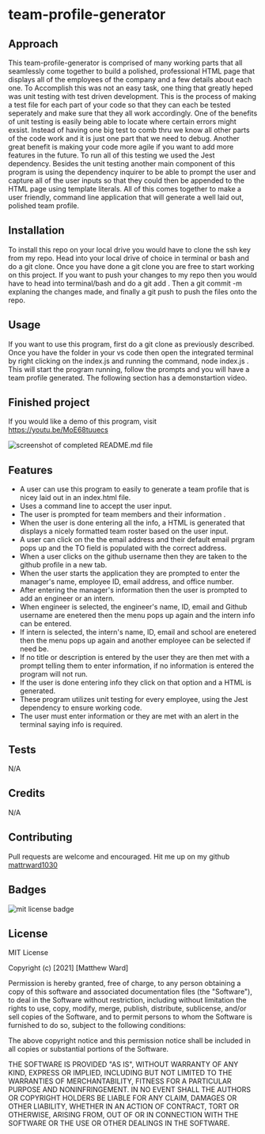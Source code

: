 # team-profile-generator

## Approach 

This team-profile-generator is comprised of many working parts that all seamlessly come together to build a polished, professional HTML page that displays all of the employees of the company and a few details about each one. To Accomplish this was not an easy task, one thing that greatly heped was unit testing with test driven development. This is the process of making a test file for each part of your code so that they can each be tested seperately and make sure that they all work accordingly. One of the benefits of unit testing is easily being able to locate where certain errors might exsist. Instead of having one big test to comb thru we know all other parts of the code work and it is just one part that we need to debug. Another great benefit is making your code more agile if you want to add more features in the future. To run all of this testing we used the Jest dependency. Besides the unit testing another main component of this program is using the dependency inquirer to be able to prompt the user and capture all of the user inputs so that they could then be appended to the HTML page using template literals. All of this comes together to make a user friendly, command line application that will generate a well laid out, polished team profile.

## Installation

To install this repo on your local drive you would have to clone the ssh key from my repo. Head into your local drive of choice in terminal or bash and do a git clone. Once you have done a git clone you are free to start working on this project. If you want to push your changes to my repo then you would have to head into terminal/bash and do a git add . Then a git commit -m explaning the changes made, and finally a git push to push the files onto the repo. 

## Usage 

If you want to use this program, first do a git clone as previously described. Once you have the folder in your vs code then open the integrated terminal by right clicking on the index.js and running the command, node index.js . This will start the program running, follow the prompts and you will have a team profile generated. The following section has a demonstartion video.

## Finished project
 If you would like a demo of this program, visit https://youtu.be/MoE68tuuecs

<img src="./utils/images/readme-generator-screen-shot.png" alt="screenshot of completed README.md file">

## Features
<ul>
<li>A user can use this program to easily to generate a team profile that is nicey laid out in an index.html file.</li>
<li>Uses a command line to accept the user input.</li>
<li>The user is prompted for team members and their information .</li>
<li>When the user is done entering all the info, a HTML is generated that displays a nicely formatted team roster based on the user input.</li>
<li>A user can click on the the email address and their default email prgram pops up and the TO field is populated with the correct address.</li>
<li>When a user clicks on the github username then they are taken to the github profile in a new tab.
</li>
<li>When the user starts the application they are prompted to enter the manager's name, employee ID, email address, and office number.</li>
<li>After entering the manager's information then the user is prompted to add an engineer or an intern. </li>
<li>When engineer is selected, the engineer's name, ID, email and Github username are enetered then the menu pops up again and the intern info can be entered. </li>
<li>If intern is selected, the intern's name, ID, email and school are enetered then the menu pops up again and another employee can be selected if need be. </li>
<li>If no title or description is entered by the user they are then met with a prompt telling them to enter information, if no information is entered the program will not run.</li>
<li>If the user is done entering info they click on that option and a HTML is generated.</li>
<li>These program utilizes unit testing for every employee, using the Jest dependency to ensure working code.</li>
<li>The user must enter information or they are met with an alert in the terminal saying info is required.</li>
</ul>

## Tests
N/A

## Credits
N/A

## Contributing

Pull requests are welcome and encouraged. Hit me up on my github <a href="https://github.com/mattrward1030">mattrward1030</a>

## Badges
 <img src="https://shields.io/badge/license-MIT-green" alt="mit license badge">

## License

MIT License

Copyright (c) [2021] [Matthew Ward]

Permission is hereby granted, free of charge, to any person obtaining a copy
of this software and associated documentation files (the "Software"), to deal
in the Software without restriction, including without limitation the rights
to use, copy, modify, merge, publish, distribute, sublicense, and/or sell
copies of the Software, and to permit persons to whom the Software is
furnished to do so, subject to the following conditions:

The above copyright notice and this permission notice shall be included in all
copies or substantial portions of the Software.

THE SOFTWARE IS PROVIDED "AS IS", WITHOUT WARRANTY OF ANY KIND, EXPRESS OR
IMPLIED, INCLUDING BUT NOT LIMITED TO THE WARRANTIES OF MERCHANTABILITY,
FITNESS FOR A PARTICULAR PURPOSE AND NONINFRINGEMENT. IN NO EVENT SHALL THE
AUTHORS OR COPYRIGHT HOLDERS BE LIABLE FOR ANY CLAIM, DAMAGES OR OTHER
LIABILITY, WHETHER IN AN ACTION OF CONTRACT, TORT OR OTHERWISE, ARISING FROM,
OUT OF OR IN CONNECTION WITH THE SOFTWARE OR THE USE OR OTHER DEALINGS IN THE
SOFTWARE.
